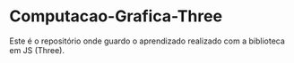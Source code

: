# Computacao-Grafica-Three
Este é o repositório onde guardo o aprendizado realizado com a biblioteca em JS (Three). 
